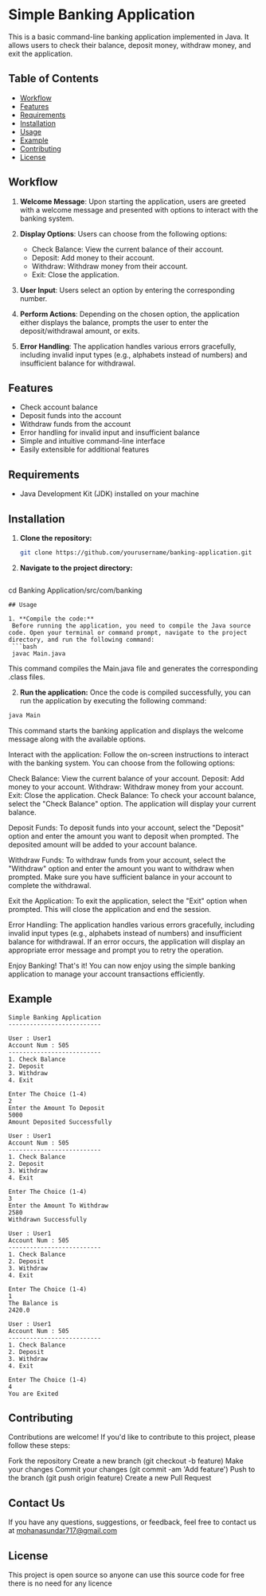 # Simple Banking Application

This is a basic command-line banking application implemented in Java. It allows users to check their balance, deposit money, withdraw money, and exit the application.

## Table of Contents

- [Workflow](#Workflow)
- [Features](#Features)
- [Requirements](#Requirements)
- [Installation](#Installation)
- [Usage](#Usage)
- [Example](#Example)
- [Contributing](#Contributing)
- [License](#License)

## Workflow

1. **Welcome Message**: Upon starting the application, users are greeted with a welcome message and presented with options to interact with the banking system.

2. **Display Options**: Users can choose from the following options:
   - Check Balance: View the current balance of their account.
   - Deposit: Add money to their account.
   - Withdraw: Withdraw money from their account.
   - Exit: Close the application.

3. **User Input**: Users select an option by entering the corresponding number.

4. **Perform Actions**: Depending on the chosen option, the application either displays the balance, prompts the user to enter the deposit/withdrawal amount, or exits.

5. **Error Handling**: The application handles various errors gracefully, including invalid input types (e.g., alphabets instead of numbers) and insufficient balance for withdrawal.

## Features

- Check account balance
- Deposit funds into the account
- Withdraw funds from the account
- Error handling for invalid input and insufficient balance
- Simple and intuitive command-line interface
- Easily extensible for additional features

## Requirements

- Java Development Kit (JDK) installed on your machine

## Installation

1. **Clone the repository:**
   ```bash
   git clone https://github.com/yourusername/banking-application.git
    ```
2. **Navigate to the project directory:**
    ```
  cd Banking Application/src/com/banking
  ```
## Usage

1. **Compile the code:**
   Before running the application, you need to compile the Java source code. Open your terminal or command prompt, navigate to the project directory, and run the following command:
   ```bash
   javac Main.java
   ```
   This command compiles the Main.java file and generates the corresponding .class files.

2. **Run the application:**
  Once the code is compiled successfully, you can run the application by executing the following command:
  ```bash
  java Main
  ```
This command starts the banking application and displays the welcome message along with the available options.

Interact with the application:
Follow the on-screen instructions to interact with the banking system. You can choose from the following options:

Check Balance: View the current balance of your account.
Deposit: Add money to your account.
Withdraw: Withdraw money from your account.
Exit: Close the application.
Check Balance:
To check your account balance, select the "Check Balance" option. The application will display your current balance.

Deposit Funds:
To deposit funds into your account, select the "Deposit" option and enter the amount you want to deposit when prompted. The deposited amount will be added to your account balance.

Withdraw Funds:
To withdraw funds from your account, select the "Withdraw" option and enter the amount you want to withdraw when prompted. Make sure you have sufficient balance in your account to complete the withdrawal.

Exit the Application:
To exit the application, select the "Exit" option when prompted. This will close the application and end the session.

Error Handling:
The application handles various errors gracefully, including invalid input types (e.g., alphabets instead of numbers) and insufficient balance for withdrawal. If an error occurs, the application will display an appropriate error message and prompt you to retry the operation.

Enjoy Banking!
That's it! You can now enjoy using the simple banking application to manage your account transactions efficiently.

## Example
  ```
Simple Banking Application
--------------------------

User : User1
Account Num : 505
--------------------------
1. Check Balance
2. Deposit
3. Withdraw
4. Exit

Enter The Choice (1-4)
2
Enter the Amount To Deposit
5000
Amount Deposited Successfully

User : User1
Account Num : 505
--------------------------
1. Check Balance
2. Deposit
3. Withdraw
4. Exit

Enter The Choice (1-4)
3
Enter the Amount To Withdraw
2580
Withdrawn Successfully

User : User1
Account Num : 505
--------------------------
1. Check Balance
2. Deposit
3. Withdraw
4. Exit

Enter The Choice (1-4)
1
The Balance is
2420.0

User : User1
Account Num : 505
--------------------------
1. Check Balance
2. Deposit
3. Withdraw
4. Exit

Enter The Choice (1-4)
4
You are Exited
```

## Contributing
Contributions are welcome! If you'd like to contribute to this project, please follow these steps:

Fork the repository
Create a new branch (git checkout -b feature)
Make your changes
Commit your changes (git commit -am 'Add feature')
Push to the branch (git push origin feature)
Create a new Pull Request

## Contact Us
If you have any questions, suggestions, or feedback, feel free to contact us at mohanasundar717@gmail.com

## License
This project is open source so anyone can use this source code for free there is no need for any licence
